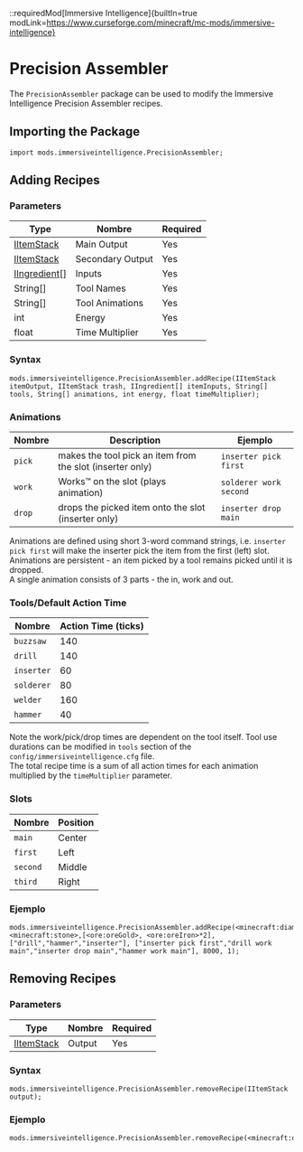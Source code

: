 ::requiredMod[Immersive Intelligence]{builtIn=true modLink=https://www.curseforge.com/minecraft/mc-mods/immersive-intelligence}

# Precision Assembler

The `PrecisionAssembler` package can be used to modify the Immersive Intelligence Precision Assembler recipes.

## Importing the Package

```zenscript
import mods.immersiveintelligence.PrecisionAssembler;
```

## Adding Recipes

### Parameters

| Type                                                  | Nombre           | Required |
| ----------------------------------------------------- | ---------------- | -------- |
| [IItemStack](/Vanilla/Items/IItemStack/)              | Main Output      | Yes      |
| [IItemStack](/Vanilla/Items/IItemStack/)              | Secondary Output | Yes      |
| [IIngredient](/Vanilla/Variable_Types/IIngredient/)[] | Inputs           | Yes      |
| String[]                                              | Tool Names       | Yes      |
| String[]                                              | Tool Animations  | Yes      |
| int                                                   | Energy           | Yes      |
| float                                                 | Time Multiplier  | Yes      |

### Syntax

```zenscript
mods.immersiveintelligence.PrecisionAssembler.addRecipe(IItemStack itemOutput, IItemStack trash, IIngredient[] itemInputs, String[] tools, String[] animations, int energy, float timeMultiplier);
```

### Animations

| Nombre | Description                                               | Ejemplo                |
| ------ | --------------------------------------------------------- | ---------------------- |
| `pick` | makes the tool pick an item from the slot (inserter only) | `inserter pick first`  |
| `work` | Works™ on the slot (plays animation)                      | `solderer work second` |
| `drop` | drops the picked item onto the slot (inserter only)       | `inserter drop main`   |

Animations are defined using short 3-word command strings, i.e. `inserter pick first` will make the inserter pick the item from the first (left) slot.  
Animations are persistent - an item picked by a tool remains picked until it is dropped.  
A single animation consists of 3 parts - the in, work and out.

### Tools/Default Action Time

| Nombre     | Action Time (ticks) |
| ---------- | ------------------- |
| `buzzsaw`  | 140                 |
| `drill`    | 140                 |
| `inserter` | 60                  |
| `solderer` | 80                  |
| `welder`   | 160                 |
| `hammer`   | 40                  |

Note the work/pick/drop times are dependent on the tool itself. Tool use durations can be modified in `tools` section of the `config/immersiveintelligence.cfg` file.  
The total recipe time is a sum of all action times for each animation multiplied by the `timeMultiplier` parameter.

### Slots

| Nombre   | Position |
| -------- | -------- |
| `main`   | Center   |
| `first`  | Left     |
| `second` | Middle   |
| `third`  | Right    |

### Ejemplo

```zenscript
mods.immersiveintelligence.PrecisionAssembler.addRecipe(<minecraft:diamond>,<minecraft:stone>,[<ore:oreGold>, <ore:oreIron>*2], ["drill","hammer","inserter"], ["inserter pick first","drill work main","inserter drop main","hammer work main"], 8000, 1);
```

## Removing Recipes

### Parameters

| Type                                     | Nombre | Required |
| ---------------------------------------- | ------ | -------- |
| [IItemStack](/Vanilla/Items/IItemStack/) | Output | Yes      |

### Syntax

```zenscript
mods.immersiveintelligence.PrecisionAssembler.removeRecipe(IItemStack output);
```

### Ejemplo

```zenscript
mods.immersiveintelligence.PrecisionAssembler.removeRecipe(<minecraft:diamond>);
```